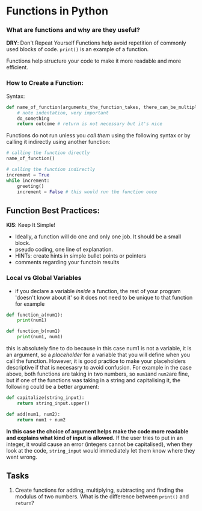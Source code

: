 # Functions in Python

### What are functions and why are they useful?
__DRY__: Don't Repeat Yourself
Functions help avoid repetition of commonly used blocks of code. `print()` is an example of a function. 

Functions help structure your code to make it more readable and more efficient.

### How to Create a Function:
Syntax: 
```python
def name_of_function(arguments_the_function_takes, there_can_be_multiple): # note the colon!!
    # note indentation, very important
    do_something
    return outcome # return is not necessary but it's nice
```

Functions do not run unless you *call them* using the following syntax or by calling it indirectly using another function:
```python
# calling the function directly
name_of_function()

# calling the function indirectly
increment = True
while increment: 
    greeting()
    increment = False # this would run the function once
```
## Function Best Practices:
__KIS__: Keep It Simple! 
- Ideally, a function will do one and only one job. It should be a small block. 
- pseudo coding, one line of explanation.
- HINTs: create hints in simple bullet points or pointers
- comments regarding your functoin results

### Local vs Global Variables
- if you declare a variable *inside* a function, the rest of your program 'doesn't know about it' so it does not need to be unique to that function for example

```python
def function_a(num1):
    print(num1)

def function_b(num1)
    print(num1, num1)
```
this is absolutely fine to do because in this case num1 is not a variable, it is an argument, so a *placeholder* for a variable that you will define when you call the function. However, it is good practice to make your placeholders descriptive if that is necesasry to avoid confusion. For example in the case above, both functions are taking in two numbers, so `num1`and `num2`are fine, but if one of the functions was taking in a string and capitalising it, the following could be a better argument: 

```python
def capitalize(string_input):
    return string_input.upper()

def add(num1, num2):
    return num1 + num2
```

__In this case the choice of argument helps make the code more readable and explains what kind of input is allowed.__ If the user tries to put in an integer, it would cause an error (integers cannot be capitalised), when they look at the code, `string_input` would immediately let them know where they went wrong. 

## Tasks 
1. Create functions for adding, multiplying, subtracting and finding the modulus of two numbers. What is the difference between ``print()`` and ``return``? 